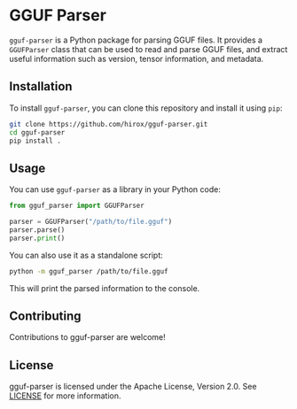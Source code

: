 # GGUF Parser

`gguf-parser` is a Python package for parsing GGUF files. It provides a `GGUFParser` class that can be used to read and parse GGUF files, and extract useful information such as version, tensor information, and metadata.

## Installation

To install `gguf-parser`, you can clone this repository and install it using `pip`:

```bash
git clone https://github.com/hirox/gguf-parser.git
cd gguf-parser
pip install .
```

## Usage

You can use `gguf-parser` as a library in your Python code:

```python
from gguf_parser import GGUFParser

parser = GGUFParser("/path/to/file.gguf")
parser.parse()
parser.print()
```

You can also use it as a standalone script:

```bash
python -m gguf_parser /path/to/file.gguf
```

This will print the parsed information to the console.

## Contributing

Contributions to gguf-parser are welcome!

## License

gguf-parser is licensed under the Apache License, Version 2.0. See [LICENSE](LICENSE) for more information.
